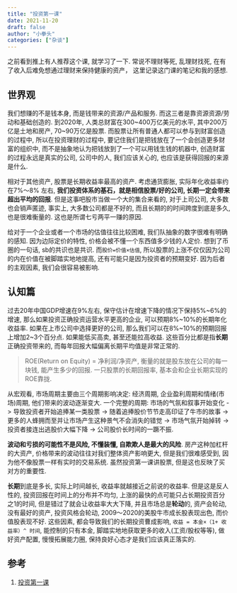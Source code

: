 ```yaml
---
title: "投资第一课"
date: 2021-11-20
draft: false
author: "小拳头"
categories: ["杂谈"]
---
```


之前看到推上有人推荐这个课, 就学习了一下. 常说不理财等死, 乱理财找死, 在有了收入后难免想通过理财来保持健康的资产， 这里记录这门课的笔记和我的感想.

## 世界观
我们想赚的不是钱本身, 而是钱带来的资源/产品和服务. 而这三者是靠资源资源/劳动和基础创造的. 到2020年, 人类总财富在300~400万亿美元的水平, 其中200万亿是土地和房产, 70~90万亿是股票. 而股票让所有普通人都可以参与到财富创造的过程中, 所以在投资理财的过程中, 要记住我们是把钱放在了一个会创造更多财富的组织中, 而不是抽象地认为把钱放到了一个可以用钱生钱的机器中, 创造财富的过程永远是真实的公司, 公司中的人, 我们应该关心的, 也应该是获得回报的来源是什么.

相对于其他资产, 股票是长期收益率最高的资产. 考虑通货膨胀, 实际年化收益率约在7%～8% 左右, **我们投资体系的基石，就是相信股票/好的公司, 长期一定会带来超出平均的回报**. 但是这事吧股市当做一个大的集合来看的, 对于上司公司, 大多数也会销声匿迹, 事实上, 大多数公司都是不好的, 而且长期的的时间跨度到底是多久, 也是很难衡量的. 这也是所谓七亏两平一赚的原因.

给对于一个企业或者一个市场的估值往往比较困难, 我们队抽象的数字很难有明确的感知. 因为边际定价的特性, 价格会被不懂一个东西值多少钱的人定价. 想到了币圈的一句话, sb的共识也是共识. 而`股价=价值×估值`, 所以股票的上涨不仅仅因为公司的内在价值在被脚踏实地地提高, 还有可能只是因为投资者的预期变好. 因为后者的主观因素, 我们会很容易被影响.

## 认知篇
过去20年中国GDP增速在9%左右, 保守估计在增速下降的情况下保持5%~6%的增速, 那么如果投资正确投资运营水平更高的企业, 可以预期8%~10%的长期年化收益率. 如果在上市公司中选择更好的公司, 那么我们可以在8%~10%的预期回报上增加2~3个百分点. 如果能低买高卖, 甚至还能拉高收益. 这些百分比都是指**长期**正确投资带来的, 而每年回报大幅偏离长期平均值是非常正常的.

> ROE(Return on Equity) = 净利润/净资产, 衡量的就是股东放在公司的每一块钱, 能产生多少的回报. 一只股票的长期回报率, 基本会和企业长期实现的ROE靠拢.

从宏观看, 市场周期主要由三个周期影响决定: 经济周期, 企业盈利周期和情绪(市场)周期, 他们带来的波动逐渐变大. 一个完整的周期: 市场的气氛和叙事开始变化 -> 导致投资者开始追捧某一类股票 -> 随着追捧股价节节走高印证了牛市的故事 -> 更多的人蜂拥而至并让市场产生这种景气不会消失的错觉 -> 市场气氛开始掉转 -> 投资者接连出逃股价大幅下降 -> 公司股价长时间的一蹶不振.

**波动和亏损的可能性不是风险, 不懂装懂, 自欺欺人是最大的风险**. 房产这种加杠杆的大资产, 价格带来的波动往往对我们整体资产影响更大, 但是我们很难感受到, 因为他不像股票一样有实时的交易系统. 虽然投资第一课讲股票, 但是这也反映了买对方的重要性.

**长期**到底是多长, 实际上时间越长, 收益率就越接近之前说的收益率. 但是这是反人性的, 投资回报在时间上的分布并不均匀, 上涨的最快的点可能只占长期投资百分之1的时间, 但是错过了就会让收益率大大下降, 并且市场总是**轮动**的, 资产会轮动, 没有最好的资产, 投资风格会轮动, 2009～2020的美股牛市成长股表现出色, 而价值股表现不好. 这些因素, 都会导致我们的长期投资曹成影响, `收益 = 本金×（1+ 收益率）^ 时间`, 能控制的只有本金, 脚踏实地地获取更多的收入(工资/股权等等), 做好资产配置, 慢慢拓展能力圈, 保持良好心态才是我们应该真正落实的. 

## 参考
1. [投资第一课](https://time.geekbang.org/opencourse/intro/100077801)
